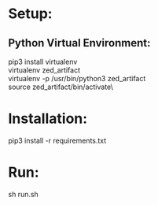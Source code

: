 # Setup:
## Python Virtual Environment:
pip3 install virtualenv\
virtualenv zed_artifact\
virtualenv -p /usr/bin/python3 zed_artifact\
source zed_artifact/bin/activate\

# Installation:
pip3 install -r requirements.txt

# Run:
sh run.sh

